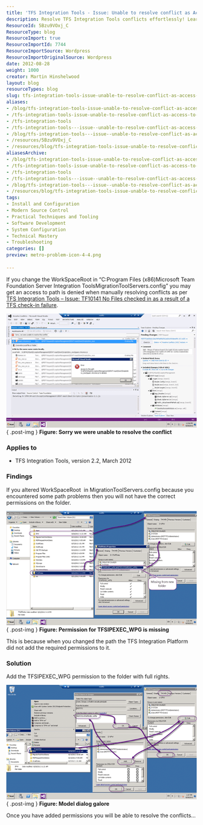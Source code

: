 ```yaml
---
title: 'TFS Integration Tools - Issue: Unable to resolve conflict as Access to the path is denied'
description: Resolve TFS Integration Tools conflicts effortlessly! Learn how to fix 'Access to the path is denied' errors by adjusting permissions in your configuration.
ResourceId: 5Bzu9VOxj_C
ResourceType: blog
ResourceImport: true
ResourceImportId: 7744
ResourceImportSource: Wordpress
ResourceImportOriginalSource: Wordpress
date: 2012-08-28
weight: 1000
creator: Martin Hinshelwood
layout: blog
resourceTypes: blog
slug: tfs-integration-tools-issue-unable-to-resolve-conflict-as-access-to-the-path-is-denied
aliases:
- /blog/tfs-integration-tools-issue-unable-to-resolve-conflict-as-access-to-the-path-is-denied
- /tfs-integration-tools-issue-unable-to-resolve-conflict-as-access-to-the-path-is-denied
- /tfs-integration-tools
- /tfs-integration-tools---issue--unable-to-resolve-conflict-as-access-to-the-path-is-denied
- /blog/tfs-integration-tools---issue--unable-to-resolve-conflict-as-access-to-the-path-is-denied
- /resources/5Bzu9VOxj_C
- /resources/blog/tfs-integration-tools-issue-unable-to-resolve-conflict-as-access-to-the-path-is-denied
aliasesArchive:
- /blog/tfs-integration-tools-issue-unable-to-resolve-conflict-as-access-to-the-path-is-denied
- /tfs-integration-tools-issue-unable-to-resolve-conflict-as-access-to-the-path-is-denied
- /tfs-integration-tools
- /tfs-integration-tools---issue--unable-to-resolve-conflict-as-access-to-the-path-is-denied
- /blog/tfs-integration-tools---issue--unable-to-resolve-conflict-as-access-to-the-path-is-denied
- /resources/blog/tfs-integration-tools-issue-unable-to-resolve-conflict-as-access-to-the-path-is-denied
tags:
- Install and Configuration
- Modern Source Control
- Practical Techniques and Tooling
- Software Development
- System Configuration
- Technical Mastery
- Troubleshooting
categories: []
preview: metro-problem-icon-4-4.png

---
```

If you change the WorkSpaceRoot in “C:Program Files (x86)Microsoft Team Foundation Server Integration ToolsMigrationToolServers.config” you may get an access to path is denied when manually resolving conflicts as per [TFS Integration Tools – Issue: TF10141 No Files checked in as a result of a TFS check-in failure](http://blog.hinshelwood.com/tfs-integration-tools-issue-tf10141-no-files-checked-in-as-a-result-of-a-tfs-check-in-failure/).

[![image](images/image_thumb106-1-1.png "image")](http://blog.hinshelwood.com/files/2012/08/image107.png)  
{ .post-img }
**Figure: Sorry we were unable to resolve the conflict**

### Applies to

- TFS Integration Tools, version 2.2, March 2012

### Findings

If you altered WorkSpaceRoot  in MigrationToolServers.config because you encountered some path problems then you will not have the correct permissions on the folder.

[![image](images/image_thumb107-2-2.png "image")](http://blog.hinshelwood.com/files/2012/08/image108.png)  
{ .post-img }
**Figure: Permission for TFSIPEXEC_WPG is missing**

This is because when you changed the path the TFS Integration Platform did not add the required permissions to it.

### Solution

Add the TFSIPEXEC_WPG permission to the folder with full rights.

[![image](images/image_thumb108-3-3.png "image")](http://blog.hinshelwood.com/files/2012/08/image109.png)  
{ .post-img }
**Figure: Model dialog galore**

Once you have added permissions you will be able to resolve the conflicts…
